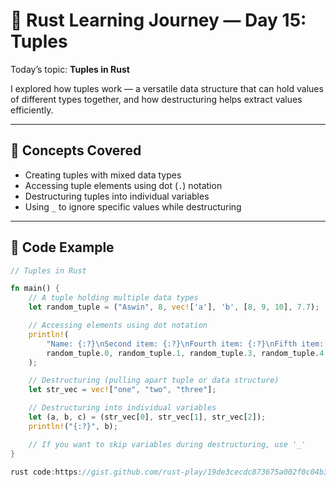 # 🦀 Rust Learning Journey — Day 15: Tuples

Today’s topic: **Tuples in Rust**

I explored how tuples work — a versatile data structure that can hold values of different types together, and how destructuring helps extract values efficiently.

---

## 🧠 Concepts Covered

- Creating tuples with mixed data types  
- Accessing tuple elements using dot (`.`) notation  
- Destructuring tuples into individual variables  
- Using `_` to ignore specific values while destructuring  

---

## 🧩 Code Example

```rust
// Tuples in Rust

fn main() {
    // A tuple holding multiple data types
    let random_tuple = ("Aswin", 8, vec!['a'], 'b', [8, 9, 10], 7.7);

    // Accessing elements using dot notation
    println!(
        "Name: {:?}\nSecond item: {:?}\nFourth item: {:?}\nFifth item: {:?}",
        random_tuple.0, random_tuple.1, random_tuple.3, random_tuple.4
    );

    // Destructuring (pulling apart tuple or data structure)
    let str_vec = vec!["one", "two", "three"];

    // Destructuring into individual variables
    let (a, b, c) = (str_vec[0], str_vec[1], str_vec[2]);
    println!("{:?}", b);

    // If you want to skip variables during destructuring, use '_'
}

rust code:https://gist.github.com/rust-play/19de3cecdc873675a002f0c04b3d0170

